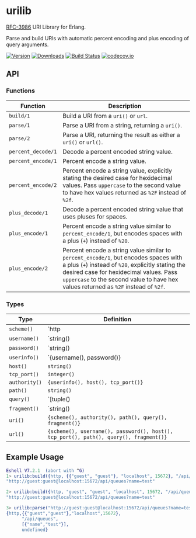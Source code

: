 urilib
======
[RFC-3986](https://tools.ietf.org/html/rfc3986) URI Library for Erlang.

Parse and build URIs with automatic percent encoding and plus encoding of query arguments.

[![Version](https://img.shields.io/hexpm/v/urilib.svg)](https://hex.pm/packages/urilib)
[![Downloads](https://img.shields.io/hexpm/dt/urilib.svg)](https://hex.pm/packages/urilib)
[![Build Status](https://travis-ci.org/gmr/urilib.svg?branch=master)](https://travis-ci.org/gmr/urilib) [![codecov.io](https://codecov.io/github/gmr/urilib/coverage.svg?branch=master)](https://codecov.io/github/gmr/urilib?branch=master)

## API

### Functions

Function           | Description
------------------ | ------------------
`build/1`          | Build a URI from a `uri()` or `url`.
`parse/1`          | Parse a URI from a string, returning a `uri()`.
`parse/2`          | Parse a URI, returning the result as either a `uri()` or `url()`.
`percent_decode/1` | Decode a percent encoded string value.
`percent_encode/1` | Percent encode a string value.
`percent_encode/2` | Percent encode a string value, explicitly stating the desired case for hexidecimal values. Pass `uppercase` to the second value to have hex values returned as `%2F` instead of `%2f`.
`plus_decode/1`    | Decode a percent encoded string value that uses pluses for spaces.
`plus_encode/1`    | Percent encode a string value similar to `percent_encode/1`, but encodes spaces with a plus (`+`) instead of `%20`.
`plus_encode/2`    | Percent encode a string value similar to `percent_encode/1`, but encodes spaces with a plus (`+`) instead of `%20`, explicitly stating the desired case for hexidecimal values. Pass `uppercase` to the second value to have hex values returned as `%2F` instead of `%2f`.

### Types

Type          | Definition
------------- | ----------------------
`scheme()`    | `http | https | atom()`
`username()`  | `string() | undefined`
`password()`  | `string() | undefined`
`userinfo()`  | `{username(), password()} | undefined`
`host()`      | `string()`
`tcp_port()`  | `integer()`
`authority()` | `{userinfo(), host(), tcp_port()}`
`path()`      | `string()`
`query()`     | `[tuple() | string()] | undefined`
`fragment()`  | `string() | undefined`
`uri()`       | `{scheme(), authority(), path(), query(), fragment()}`
`url()`       | `{scheme(), username(), password(), host(), tcp_port(), path(), query(), fragment()}`

## Example Usage

```erlang
Eshell V7.2.1  (abort with ^G)
1> urilib:build({http, {{"guest", "guest"}, "localhost", 15672}, "/api/queues", [{"name", "test"}], undefined}).
"http://guest:guest@localhost:15672/api/queues?name=test"

2> urilib:build({http, "guest", "guest", "localhost", 15672, "/api/queues", [{"name", "test"}], undefined}).    
"http://guest:guest@localhost:15672/api/queues?name=test"

3> urilib:parse("http://guest:guest@localhost:15672/api/queues?name=test").
{http,{{"guest","guest"},"localhost",15672},
      "/api/queues",
      [{"name","test"}],
      undefined}
```
